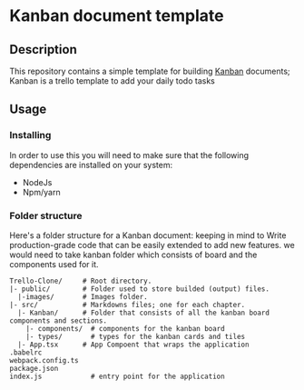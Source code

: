 # Kanban document template

## Description

This repository contains a simple template for building
[Kanban](https://board-kanban-trello.netlify.app/) documents; Kanban is a trello template to add your daily todo tasks

## Usage

### Installing

In order to use this you will need to make sure that the following
dependencies are installed on your system:
  - NodeJs
  - Npm/yarn

### Folder structure

Here's a folder structure for a Kanban document:
keeping in mind to Write production-grade code that can be easily extended to add new
features. we would need to take kanban folder which consists of board and the components used for it.

```
Trello-Clone/     # Root directory.
|- public/        # Folder used to store builded (output) files.
  |-images/       # Images folder.
|- src/           # Markdowns files; one for each chapter.
  |- Kanban/      # Folder that consists of all the kanban board components and sections.
    |- components/  # components for the kanban board
    |- types/       # types for the kanban cards and tiles
  |- App.tsx      # App Compoent that wraps the application
.babelrc
webpack.config.ts
package.json
index.js            # entry point for the application

```
